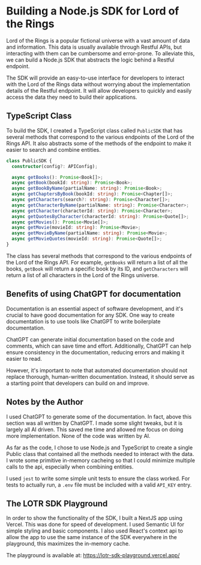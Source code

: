 # Building a Node.js SDK for Lord of the Rings

Lord of the Rings is a popular fictional universe with a vast amount of data and information. This data is usually available through Restful APIs, but interacting with them can be cumbersome and error-prone. To alleviate this, we can build a Node.js SDK that abstracts the logic behind a Restful endpoint.

The SDK will provide an easy-to-use interface for developers to interact with the Lord of the Rings data without worrying about the implementation details of the Restful endpoint. It will allow developers to quickly and easily access the data they need to build their applications.

## TypeScript Class

To build the SDK, I created a TypeScript class called `PublicSDK` that has several methods that correspond to the various endpoints of the Lord of the Rings API. It also abstracts some of the methods of the endpoint to make it easier to search and combine entities.

```typescript
class PublicSDK {
  constructor(config?: APIConfig);

  async getBooks(): Promise<Book[]>;
  async getBook(bookId: string): Promise<Book>;
  async getBookByName(partialName: string): Promise<Book>;
  async getChaptersByBook(bookId: string): Promise<Chapter[]>;
  async getCharacters(search?: string): Promise<Character[]>;
  async getCharacterByName(partialName: string): Promise<Character>;
  async getCharacter(characterId: string): Promise<Character>;
  async getQuotesByCharacter(characterId: string): Promise<Quote[]>;
  async getMovies(): Promise<Movie[]>;
  async getMovie(movieId: string): Promise<Movie>;
  async getMovieByName(partialName: string): Promise<Movie>;
  async getMovieQuotes(movieId: string): Promise<Quote[]>;
}
```

The class has several methods that correspond to the various endpoints of the Lord of the Rings API. For example, `getBooks` will return a list of all the books, `getBook` will return a specific book by its ID, and `getCharacters` will return a list of all characters in the Lord of the Rings universe.

## Benefits of using ChatGPT for documentation

Documentation is an essential aspect of software development, and it's crucial to have good documentation for any SDK. One way to create documentation is to use tools like ChatGPT to write boilerplate documentation.

ChatGPT can generate initial documentation based on the code and comments, which can save time and effort. Additionally, ChatGPT can help ensure consistency in the documentation, reducing errors and making it easier to read.

However, it's important to note that automated documentation should not replace thorough, human-written documentation. Instead, it should serve as a starting point that developers can build on and improve.

## Notes by the Author

I used ChatGPT to generate some of the documentation. In fact, above this section was all written by ChatGPT. I made some slight tweaks, but it is largely all AI driven. This saved me time and allowed me focus on doing more implementation. None of the code was written by AI.

As far as the code, I chose to use Node.js and TypeScript to create a single Public class that contained all the methods needed to interact with the data. I wrote some primitive in-memory cacheing so that I could minimize multiple calls to the api, especially when combining entities.

I used `jest` to write some simple unit tests to ensure the class worked. For tests to actually run, a `.env` file must be included with a valid `API_KEY` entry.

## The LOTR SDK Playground

In order to show the functionality of the SDK, I built a NextJS app using Vercel. This was done for speed of development. I used Semantic UI for simple styling and basic components. I also used React's context api to allow the app to use the same instance of the SDK everywhere in the playground, this maximizes the in-memory cache.

The playground is available at: https://lotr-sdk-playground.vercel.app/
